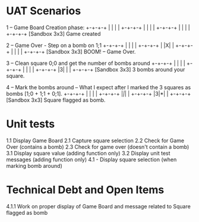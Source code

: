 # UAT Scenarios

1 – Game Board Creation phase:
+-+-+-+ 
| | | | 
+-+-+-+ 
| | | | 
+-+-+-+ 
| | | | 
+-+-+-+
[Sandbox 3x3] Game created

2 – Game Over - Step on a bomb on 1;1
+-+-+-+ 
| | | | 
+-+-+-+ 
| |X| | 
+-+-+-+ 
| | | | 
+-+-+-+
[Sandbox 3x3] BOOM! – Game Over.

3 – Clean square 0;0 and get the number of bombs around
+-+-+-+ 
| | | | 
+-+-+-+ 
| | | | 
+-+-+-+ 
|3| | | 
+-+-+-+
[Sandbox 3x3] 3 bombs around your square.

4 – Mark the bombs around – What I expect after I marked the 3 squares as bombs [1;0 + 1;1 + 0;1].
+-+-+-+ 
| | | | 
+-+-+-+ 
|*|*| | 
+-+-+-+ 
|3|*| | 
+-+-+-+
[Sandbox 3x3] Square flagged as bomb.


# Unit tests

1.1 Display Game Board
2.1 Capture square selection
2.2 Check for Game Over (contains a bomb)
2.3 Check for game over (doesn't contain a bomb)
3.1 Display square value (adding function only)
3.2 Display unit test messages (adding function only)
4.1 - Display square selection (when marking bomb around)


# Technical Debt and Open Items
4.1.1 Work on proper display of Game Board and message related to Square flagged as bomb


